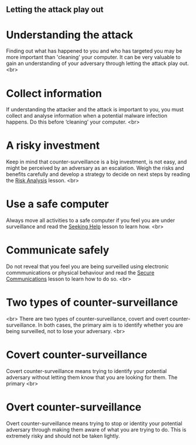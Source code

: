 
## Letting the attack play out

# Understanding the attack
Finding out what has happened to you and who has targeted you may be more important than &#39;cleaning&#39; your computer. It can be very valuable to gain an understanding of your adversary through letting the attack play out.
&lt;br&gt;
# Collect information
If understanding the attacker and the attack is important to you, you must collect and analyse information when a potential malware infection happens. Do this before ‘cleaning’ your computer.
&lt;br&gt;
# A risky investment
Keep in mind that counter-surveillance is a big investment, is not easy, and might be perceived by an adversary as an escalation. Weigh the risks and benefits carefully and develop a strategy to decide on next steps by reading the [Risk Analysis](en/topics/practice-2-planning/2-assess-risk/1-1-intro.md) lesson.
&lt;br&gt;
# Use a safe computer
Always move all activities to a safe computer if you feel you are under surveillance and read the [Seeking Help](en/topics/practice-1-emergencies/1-seeking-help/1-1-intro.md) lesson to learn how.
&lt;br&gt;
# Communicate safely
Do not reveal that you feel you are being surveilled using electronic commmunications or physical behaviour and read the [Secure Communications](en/topics/understand-4-digisec/4-secure-communications/1-1-intro.md) lesson to learn how to do so.
&lt;br&gt;
# Two types of counter-surveillance
&lt;br&gt;
There are two types of counter-surveillance, covert and overt counter-surveillance. In both cases, the primary aim is to identify whether you are being surveilled, not to lose your adversary.
&lt;br&gt;
# Covert counter-surveillance
Covert counter-surveillance means trying to identify your potential adversary without letting them know that you are looking for them. The primary
&lt;br&gt;
# Overt counter-surveillance
Overt counter-surveillance means trying to stop or identity your potential adversary through making them aware of what you are trying to do. This is extremely risky and should not be taken lightly.
